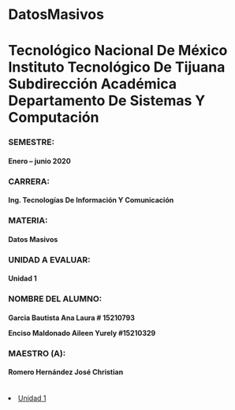 # DatosMasivos

<H1 aling="center"> 
Tecnológico Nacional De México Instituto Tecnológico De Tijuana
Subdirección Académica
Departamento De Sistemas Y Computación</H1>

<H3 aling="center">SEMESTRE:</H3>
<H4 aling="center">Enero – junio 2020</H4>

<H3 aling="center">CARRERA:</H3>
<H4 aling="center">Ing. Tecnologías De Información Y Comunicación</H4>

<H3 aling="center">MATERIA:</H3>
<H4 aling="center">Datos Masivos</H4>

<H3 aling="center">UNIDAD A EVALUAR:</H3>
<H4 aling="center">Unidad 1</H4>

<H3 aling="center">NOMBRE DEL ALUMNO:</H3>
<H4 aling="center">
 
 Garcia Bautista Ana Laura # 15210793
 
 Enciso Maldonado Aileen Yurely #15210329</H4> 

<H3 aling="center">MAESTRO (A):</H3>
<H4 aling="center">Romero Hernández José Christian </H4>

<br>
 <li><a href="https://github.com/anagarciabautista/DatosMasivos/tree/Unidad_1" target="_blank">Unidad 1</a></li>
